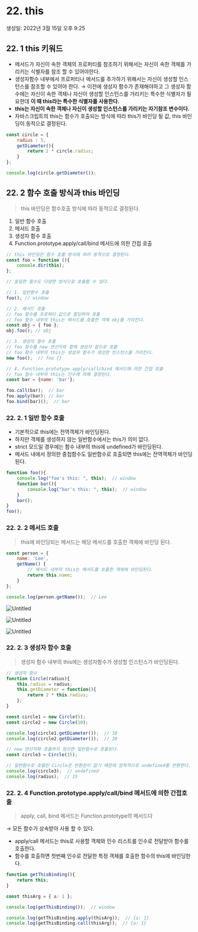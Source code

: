 # 22. this

생성일: 2022년 3월 15일 오후 9:25

## 22. 1 this 키워드

- 메서드가 자신이 속한 객체의 프로퍼티를 참조하기 위해서는 자신이 속한 객체를 가리키는 식별자를 참조 할 수 있어야한다.
- 생성자함수 내부에서 프로퍼티나 메서드를 추가하기 위해서는 자신이 생성할 인스턴스를 참조할 수 있어야 한다.
→ 이전에 생성자 함수가 존재해야하고 그 생성자 함수에는 자신이 속한 객체나 자신이 생성할 인스턴스를 가리키는 특수한 식별자가 필요한데 **이 때 this라는 특수한 식별자를 사용한다.**
- **this는 자신이 속한 객체나 자신이 생성할 인스턴스를 가리키는 자기참조 변수이다.**
- 자바스크립트의 this는 함수가 호출되는 방식에 따라 this가 바인딩 될 값, this 바인딩이 동적으로 결정된다.

```jsx
const circle = {
	radius : 5,
	getDiameter(){
		return 2 * circle.radius;
	}
};

console.log(circle.getDiameter());
```

## 22. 2 함수 호출 방식과 this 바인딩

> this 바인딩은 함수호출 방식에 따라 동적으로 결정된다.
> 
1. 일반 함수 호출
2. 메서드 호출
3. 생성자 함수 호출
4. Function.prototype.apply/call/bind 메서드에 의한 간접 호출

```jsx
// this 바인딩은 함수 호출 방식에 따라 동적으로 결정된다.
const foo = function (){
	console.dir(this);
};

// 동일한 함수도 다양한 방식으로 호출할 수 있다.

// 1. 일반함수 호출
foo(); // window

// 2. 메서드 호출
// foo 함수를 프로퍼티 값으로 할당하여 호출
// foo 함수 내부의 this는 메서드를 호출한 객체 obj를 가리킨다.
const obj = { foo };
obj.foo(); // obj

// 3. 생성자 함수 호출
// foo 함수를 new 연산자와 함께 생성자 함수로 호출
// foo 함수 내부의 this는 생성자 함수가 생성한 인스턴스를 가리킨다.
new foo();  // foo {}

// 4. Function.prototype.apply/call/bind 메서드에 의한 간접 호출
// foo 힘수 내부의 this는 인수에 의해 결정된다.
const bar = {name: 'bar'};

foo.call(bar);  // bar
foo.apply(bar); // bar
foo.bind(bar)();  // bar

```

### 22. 2. 1 일반 함수 호출

- 기본적으로 this에는 전역객체가 바인딩된다.
- 하지만 객체를 생성하지 않는 일반함수에서는 this가 의미 없다.
- strict 모드일 경우에는 함수 내부의 this에 undefined가 바인딩된다.
- 메서드 내에서 정의한 중첩함수도 일반함수로 호출되면 this에는 전역객체가 바인딩된다.

```jsx
function foo(){
	console.log("foo's this: ", this);  // window
	function bar(){
		console.log("bar's this: ", this);  // window
	}
	bar();
}
foo();
```

### 22. 2. 2 메서드 호출

> this에 바인딩되는 메서드는 해당 메서드를 호출한 객체에 바인딩 된다.
> 

```jsx
const person = {
	name: 'Lee',
	getName() {
		// 메서드 내부의 this는 메서드를 호출한 객체에 바인딩된다.
		return this.name;
	}
};

console.log(person.getName());  // Lee
```

![Untitled](22%20this%20668b8/Untitled.png)

![Untitled](22%20this%20668b8/Untitled%201.png)

![Untitled](22%20this%20668b8/Untitled%202.png)

### 22. 2. 3 생성자 함수 호출

> 생성자 함수 내부의 this에는 생성자함수가 생성할 인스턴스가 바인딩된다.
> 

```jsx
// 생성자 함수
function Circle(radius){
	this.radius = radius;
	this.getDiameter = function(){
		return 2 * this.radius;
	};
}

const circle1 = new Circle(5);
const circle2 = new Circle(10);

console.log(circle1.getDiameter());  // 10
console.log(circle2.getDiameter());  // 20

// new 연산자와 호출하지 않으면 일반함수로 호출된다.
const circle3 = Circle(15);

// 일반함수로 호출된 Circle은 반환문이 없기 때문에 암묵적으로 undefined를 반환한다.
console.log(circle3);  // undefined
console.log(radius);  // 15
```

### 22. 2. 4 Function.prototype.apply/call/bind 메서드에 의한 간접호출

> apply, call, bind 메서드는 Function.prototype의 메서드다
> 

→ 모든 함수가 상속받아 사용 할 수 있다.

- apply/call 메서드는 this로 사용할 객체와 인수 리스트를 인수로 전달받아 함수를 호출한다.
- 함수를 호출하면 첫번째 인수로 전달한 특정 객체를 호출한 함수의 this에 바인딩한다.

```jsx
function getThisBinding(){
	return this;
}

const thisArg = { a: 1 };

console.log(getThisBinding());  // window

console.log(getThisBinding.apply(thisArg));  // {a: 1}
console.log(getThisBinding.call(thisArg));  // {a: 1}
```